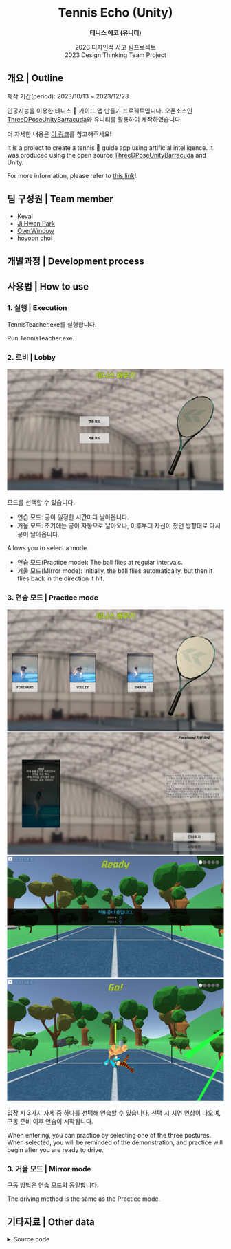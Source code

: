 <div align="center">

# Tennis Echo (Unity)
**테니스 에코 (유니티)**<br>

2023 디자인적 사고 팀프로젝트<br>
2023 Design Thinking Team Project

</div>

## 개요 | Outline

제작 기간(period): 2023/10/13 ~ 2023/12/23

인공지능을 이용한 테니스 :tennis: 가이드 앱 만들기 프로젝트입니다.
오픈소스인 [ThreeDPoseUnityBarracuda](https://github.com/digital-standard/ThreeDPoseUnityBarracuda)와 유니티를 활용하여 제작하였습니다.

더 자세한 내용은 [이 링크](https://big-tracker-47a.notion.site/12-14-d93f476dd8ce41ffb1f5b3410525bab9?pvs=4)를 참고해주세요!

It is a project to create a tennis :tennis: guide app using artificial intelligence.
It was produced using the open source [ThreeDPoseUnityBarracuda](https://github.com/digital-standard/ThreeDPoseUnityBarracuda) and Unity.

For more information, please refer to [this link](https://big-tracker-47a.notion.site/12-14-d93f476dd8ce41ffb1f5b3410525bab9?pvs=4)!


## 팀 구성원 | Team member

* [Keval](https://github.com/kevalsil)<br>
* [Ji Hwan Park](https://github.com/DefineJH)<br>
* [OverWindow](https://github.com/OverWindow)<br>
* [hoyoon choi](https://github.com/hoyoonchoi)<br>

## 개발과정 | Development process

## 사용법 | How to use

### 1. 실행 | Execution

TennisTeacher.exe를 실행합니다.

Run TennisTeacher.exe.

### 2. 로비 | Lobby

![lobby](./Screenshot/Tennis_lobby.png)</br>

모드를 선택할 수 있습니다.
* 연습 모드: 공이 일정한 시간마다 날아옵니다.
* 거울 모드: 초기에는 공이 자동으로 날아오나, 이후부터 자신이 쳤던 방향대로 다시 공이 날아옵니다.

Allows you to select a mode.
* 연습 모드(Practice mode): The ball flies at regular intervals.
* 거울 모드(Mirror mode): Initially, the ball flies automatically, but then it flies back in the direction it hit.

### 3. 연습 모드 | Practice mode

![detail](./Screenshot/Tennis_menu.png)</br>
![detail](./Screenshot/Tennis_detail.png)</br>
![ready](./Screenshot/Tennis_ready.png)</br>
![start](./Screenshot/Tennis_start.png)</br>

입장 시 3가지 자세 중 하나를 선택해 연습할 수 있습니다. 선택 시 시연 연상이 나오며, 구동 준비 이후 연습이 시작됩니다.

When entering, you can practice by selecting one of the three postures. When selected, you will be reminded of the demonstration, and practice will begin after you are ready to drive.

### 3. 거울 모드 | Mirror mode

구동 방법은 연습 모드와 동일합니다.

The driving method is the same as the Practice mode.

## 기타자료 | Other data

<details close>
  <summary>Source code</summary>
  GameManager.cs: 게임 전체를 관리합니다.</br>
  LobbyManager.cs: 로비씬을 관리합니다.</br>
  RotateRacket.cs: 3d 테니스 라켓 오브젝트를 돌립니다.</br>
  PracticeManager.cs: 연습씬을 관리합니다.</br>
  BallShooter.cs: 공을 발사합니다. (현진님 브랜치, 약간 수정)</br>
  Ball.cs: 공의 타격 판정을 관리합니다. 공 오브젝트에 부착합니다.</br>
  TrailRenderer.cs: 공의 궤적을 그립니다. 공 오브젝트에 부착합니다.</br>
  RoundUIManager.cs: 라운드 UI를 그립니다.</br>
</details>
